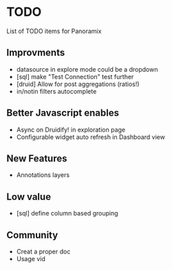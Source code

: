 # TODO
List of TODO items for Panoramix

## Improvments
* datasource in explore mode could be a dropdown
* [sql] make "Test Connection" test further
* [druid] Allow for post aggregations (ratios!)
* in/notin filters autocomplete

## Better Javascript enables
* Async on Druidify! in exploration page
* Configurable widget auto refresh in Dashboard view

## New Features
* Annotations layers

## Low value
* [sql] define column based grouping

## Community
* Creat a proper doc
* Usage vid

